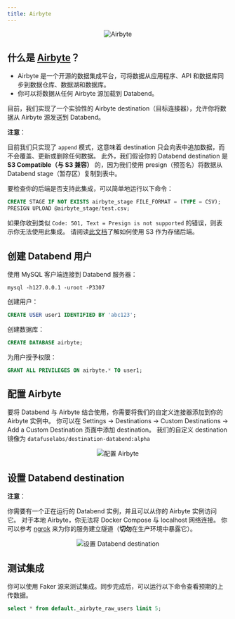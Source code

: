 ```yaml
---
title: Airbyte
---
```


<p align="center">
<img alt="Airbyte" src="/img/integration/integration-airbyte.png"/>
</p>

## 什么是 [Airbyte](https://airbyte.com/)？

- Airbyte 是一个开源的数据集成平台，可将数据从应用程序、API 和数据库同步到数据仓库、数据湖和数据库。
- 你可以将数据从任何 Airbyte 源加载到 Databend。

目前，我们实现了一个实验性的 Airbyte destination（目标连接器），允许你将数据从 Airbyte 源发送到 Databend。

**注意**：

目前我们只实现了 `append` 模式，这意味着 destination 只会向表中追加数据，而不会覆盖、更新或删除任何数据。
此外，我们假设你的 Databend destination 是 **S3 Compatible（与 S3 兼容）** 的，因为我们使用 presign（预签名）将数据从 Databend stage（暂存区）复制到表中。

要检查你的后端是否支持此集成，可以简单地运行以下命令：

```sql
CREATE STAGE IF NOT EXISTS airbyte_stage FILE_FORMAT = (TYPE = CSV);
PRESIGN UPLOAD @airbyte_stage/test.csv;
```

如果你收到类似 `Code: 501, Text = Presign is not supported` 的错误，则表示你无法使用此集成。
请阅读[此文档](../../10-deploy/01-deploy/01-non-production/00-deploying-local.md)了解如何使用 S3 作为存储后端。

## 创建 Databend 用户

使用 MySQL 客户端连接到 Databend 服务器：

```shell
mysql -h127.0.0.1 -uroot -P3307
```

创建用户：

```sql
CREATE USER user1 IDENTIFIED BY 'abc123';
```

创建数据库：

```sql
CREATE DATABASE airbyte;
```

为用户授予权限：

```sql
GRANT ALL PRIVILEGES ON airbyte.* TO user1;
```

## 配置 Airbyte

要将 Databend 与 Airbyte 结合使用，你需要将我们的自定义连接器添加到你的 Airbyte 实例中。
你可以在 Settings -> Destinations -> Custom Destinations -> Add a Custom Destination 页面中添加 destination。
我们的自定义 destination 镜像为 `datafuselabs/destination-databend:alpha`

<p align="center">
<img alt="配置 Airbyte" src="/img/integration/integration-airbyte-plugins.png"/>
</p>

## 设置 Databend destination

**注意**：

你需要有一个正在运行的 Databend 实例，并且可以从你的 Airbyte 实例访问它。
对于本地 Airbyte，你无法将 Docker Compose 与 localhost 网络连接。
你可以参考 [ngrok](https://ngrok.com/) 来为你的服务建立隧道（**切勿**在生产环境中暴露它）。

<p align="center">
<img alt="设置 Databend destination" src="/img/integration/integration-airbyte-destinations.png"/>
</p>

## 测试集成

你可以使用 Faker 源来测试集成。同步完成后，可以运行以下命令查看预期的上传数据。

```sql
select * from default._airbyte_raw_users limit 5;
```